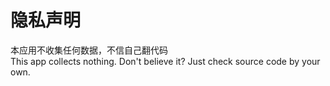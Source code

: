 # 隐私声明
本应用不收集任何数据，不信自己翻代码  
This app collects nothing. Don't believe it? Just check source code by your own.  
